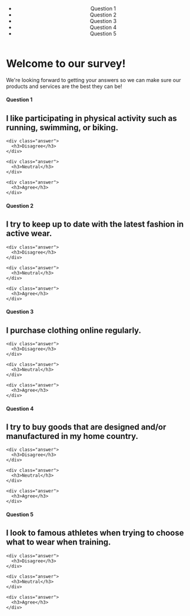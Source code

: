 <!DOCTYPE html>
<html>
<head>
  <title>Please Participate in Our Survey!</title>
  <link href="https://fonts.googleapis.com/css?family=Oswald:300,700|Varela+Round" rel="stylesheet">
  <link rel="stylesheet" type="text/css" href="style.css">
</head>
<body>

  <header>
    <ul>
      <li>Question 1</li>
      <li>Question 2</li>
      <li>Question 3</li>
      <li>Question 4</li>
      <li>Question 5</li>
    </ul>
  </header>
  
  <div class="welcome">
    <h1><strong>Welcome</strong> to our survey!</h1>
    <p>We're looking forward to getting your answers so we can make sure our products and services are the best they can be!</p>
  </div>

  <div class="question">
    <h4>Question 1</h4>
    <h2>I like participating in physical activity such as running, swimming, or biking.</h2>

    <div class="answer">
      <h3>Disagree</h3>
    </div>

    <div class="answer">
      <h3>Neutral</h3>
    </div>

    <div class="answer">
      <h3>Agree</h3>
    </div>
  </div>

  <div class="question">
    <h4>Question 2</h4>
    <h2>I try to keep up to date with the latest fashion in active wear.</h2>

    <div class="answer">
      <h3>Disagree</h3>
    </div>

    <div class="answer">
      <h3>Neutral</h3>
    </div>

    <div class="answer">
      <h3>Agree</h3>
    </div>
  </div>

  <div class="question">
    <h4>Question 3</h4>
    <h2>I purchase clothing online regularly.</h2>

    <div class="answer">
      <h3>Disagree</h3>
    </div>

    <div class="answer">
      <h3>Neutral</h3>
    </div>

    <div class="answer">
      <h3>Agree</h3>
    </div>
  </div>

  <div class="question">
    <h4>Question 4</h4>
    <h2>I try to buy goods that are designed and/or manufactured in my home country.</h2>

    <div class="answer">
      <h3>Disagree</h3>
    </div>

    <div class="answer">
      <h3>Neutral</h3>
    </div>

    <div class="answer">
      <h3>Agree</h3>
    </div>
  </div>

  <div class="question">
    <h4>Question 5</h4>
    <h2>I look to famous athletes when trying to choose what to wear when training.</h2>

    <div class="answer">
      <h3>Disagree</h3>
    </div>

    <div class="answer">
      <h3>Neutral</h3>
    </div>

    <div class="answer">
      <h3>Agree</h3>
    </div>
  </div>

</body>
</html>